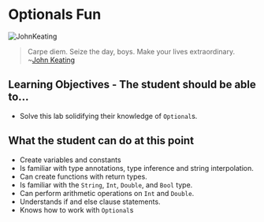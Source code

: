 # Optionals Fun

![JohnKeating](http://i.imgur.com/8HkWghd.png)

> Carpe diem. Seize the day, boys. Make your lives extraordinary. ~[John Keating](https://en.wikipedia.org/wiki/Dead_Poets_Society)

## Learning Objectives - The student should be able to...

* Solve this lab solidifying their knowledge of `Optional`s.

## What the student can do at this point 

* Create variables and constants
* Is familiar with type annotations, type inference and string interpolation.
* Can create functions with return types.
* Is familiar with the `String`, `Int`, `Double`, and `Bool` type.
* Can perform arithmetic operations on `Int` and `Double`.
* Understands if and else clause statements.
* Knows how to work with `Optional`s